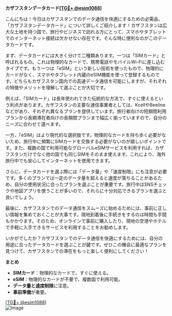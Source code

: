 **カザフスタンデータカード[[TG💪+ @esim1088](https://t.me/s/esim1088)]**

こんにちは！今日はカザフスタンでのデータ通信を快適にするための必需品、「カザフスタンデータカード」について詳しくご紹介します！カザフスタンは広大な土地を持つ国で、旅行やビジネスで訪れる方にとって、スマホやタブレットでのインターネット接続は欠かせない存在です。そんな時に便利なのがこのデータカードです。

まず、データカードには大きく分けて二種類あります。一つは「SIMカード」と呼ばれるもの。これは物理的なカードで、携帯電話やモバイルWi-Fiに差し込むタイプです。もう一つは「eSIM」という新しい技術を使ったもので、物理的にカードがなく、スマホやタブレット内蔵のeSIM機能を使って登録するものです。どちらもカザフスタン国内での高速データ通信を可能にしますが、それぞれの特徴やメリットを理解して選ぶことが大切です。

例えば、「SIMカード」は長年使われてきた伝統的な方法で、すぐに使えるという利点があります。カザフスタンの主要な通信事業者としては、KcellやBeelineなどがあり、それぞれ異なるプランを提供しています。旅行者向けの短期間利用プランから長期滞在者向けの長期間プランまで幅広く揃っていますので、自分のニーズに合わせて選べます。

一方、「eSIM」はより現代的な選択肢です。物理的なカードを持ち歩く必要がないため、旅行中に頻繁にSIMカードを交換する必要がないのが嬉しいポイントです。また、複数の国で利用可能なグローバルeSIMサービスを利用すれば、カザフスタンだけでなく他の国でも同じSIMをそのまま使えます。これにより、海外旅行中でも安心してインターネットを使用できます。

さらに、データカードを選ぶ際には「データ量」や「速度制限」にも注意が必要です。多くのプランでは一定のデータ量を超えると速度が落ちることがあるため、自分の使用状況に合ったプランを選ぶことが重要です。旅行中はSNSチェックや地図アプリを使うことが多いので、それらに十分対応できるプランを選ぶと良いでしょう。

最後に、カザフスタンでのデータ通信をスムーズに始めるためには、事前に正しい情報を集めておくことが大事です。現地到着後に手続きをするのは時間も手間もかかります。そのため、オンラインで事前に購入したり、現地の空港やホテルで手軽に入手できるサービスを利用することをお勧めします。

いかがでしたか？カザフスタンでのデータ通信を快適にするためには、自分の用途に合ったデータカードを選ぶことが鍵です。ぜひこの機会に最適なプランを見つけて、カザフスタンでの滞在をもっと楽しく便利にしてください！

**まとめ**

- **SIMカード**：物理的なカードで、すぐに使える。
- **eSIM**：物理的なカードが不要で、複数国で利用可能。
- **データ量と速度制限**に注意。
- **事前準備**が重要。

[[TG💪+ @esim1088](https://t.me/s/esim1088)]  
![Image](https://i.postimg.cc/Y0z9fWf4/image.png)
